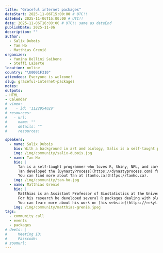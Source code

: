 ```yaml
---
title: "Graceful internet packages"
dateStart: 2025-11-06T15:00:00 # UTC!!
dateEnd: 2025-11-06T16:00:00 # UTC!!
date: 2025-11-06T16:00:00 # UTC!! same as dateEnd
publishDate: 2025-11-06
description: ""
author:
  - Salix Dubois
  - Tan Ho
  - Matthias Grenié
organizer: 
  - Yanina Bellini Saibene
  - Steffi LaZerte
location: online
country: "\U0001F310"
attendees: Everyone is welcome!
slug: graceful-internet-packages
notes: 
outputs:
- HTML
- Calendar 
# vimeo: 
#    - id: '1122954029' 
# resources:
#   - url: 
#     name: ""
#     details: ""
#     resources:

speakers:  
  - name: Salix Dubois
    bio: With a background in art and biology, Salix is a self-taught programmer fluent in web technologies, R, and C++. An enthusiastic problem solver, they are passionate about open science and making research more accessible. They are the maintainer of the boldR package and work as a software analyst and web developer.
    img: /img/community/salix-dubois.jpg
  - name: Tan Ho
    bio: |
      Tan is a self-taught programmer who loves R, Shiny, NFL, and carving pumpkins. By day, he is an Engineering Manager for [Teamworks Intelligence](https://teamworks.com/intelligence/) Soccer. 
      Tan developed the [DynastyProcess](https://dynastyprocess.com) fantasy football Shiny app, maintains [nflverse](https://github.com/nflverse) and [ffverse](https://github.com/ffverse) pipelines and packages for NFL analytics, and mentors at [DSLC Slack Community](https://dslc.io). 
      You can find more about Tan at [tanho.ca](https://tanho.ca). 
    img: /img/community/tan-ho.jpg
  - name: Matthias Grenié
    bio: |
      Matthias is an Assistant Professor of Biostatistics at the University of Grenoble (France) at the [Alpine Ecology Laboratory](https://leca.osug.fr/?lang=en) where he focuses his research on the distribution of plant functional traits at large scales.
      For his research he developed several R packages dealing with plant functional traits like [fundiversity](https://funecology.github.io/fundiversity).
      You can learn more about his work on [his website](https://rekyt.github.io)
    img: /img/community/matthias-grenié.jpeg    
tags:
  - community call
  - events
  - packages
# deets: |
#     Meeting ID: 
#     Passcode: 
# zoomurl: 
---
```


